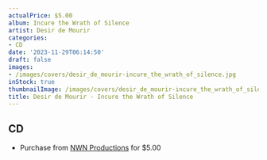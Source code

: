 ```yaml
---
actualPrice: $5.00
album: Incure the Wrath of Silence
artist: Desir de Mourir
categories:
- CD
date: '2023-11-29T06:14:50'
draft: false
images:
- /images/covers/desir_de_mourir-incure_the_wrath_of_silence.jpg
inStock: true
thumbnailImage: /images/covers/desir_de_mourir-incure_the_wrath_of_silence-thumb.jpg
title: Desir de Mourir - Incure the Wrath of Silence
---
```


## CD
* Purchase from [NWN Productions](http://shop.nwnprod.com/index.php?route=product/product&path=93&product_id=2177&sort=pd.name&order=ASC) for $5.00
